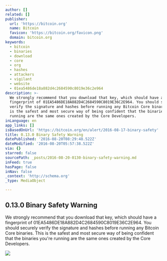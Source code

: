 ```yaml
---
author: []
related: []
publisher:
  url: 'https://bitcoin.org'
  name: Bitcoin
  favicon: 'https://bitcoin.org/favicon.png'
  domain: bitcoin.org
keywords:
  - bitcoin
  - binaries
  - download
  - core
  - org
  - hashes
  - attackers
  - vigilant
  - website
  - 01ea5486de18a882d4c2684590c8019e36c2e964
description: >-
  We strongly recommend that you download that key, which should have a
  fingerprint of 01EA5486DE18A882D4C2684590C8019E36C2E964. You should securely
  verify the signature and hashes before running any Bitcoin Core binaries. This
  is the safest and most secure way of being confident that the binaries you're
  running are the same ones created by the Core Developers.
inLanguage: en
app_links: []
isBasedOnUrl: 'https://bitcoin.org/en/alert/2016-08-17-binary-safety'
title: 0.13.0 Binary Safety Warning
datePublished: '2016-08-20T08:29:48.522Z'
dateModified: '2016-08-20T05:57:38.522Z'
via: {}
starred: false
sourcePath: _posts/2016-08-20-0130-binary-safety-warning.md
inFeed: true
hasPage: false
inNav: false
_context: 'http://schema.org'
_type: MediaObject

---
```

<article style=""><h1>0.13.0 Binary Safety Warning</h1><p>We strongly recommend that you download that key, which should have a fingerprint of 01EA5486DE18A882D4C2684590C8019E36C2E964. You should securely verify the signature and hashes before running any Bitcoin Core binaries. This is the safest and most secure way of being confident that the binaries you're running are the same ones created by the Core Developers.</p><img src="https://bitcoin.org/img/icons/opengraph.png" /></article>